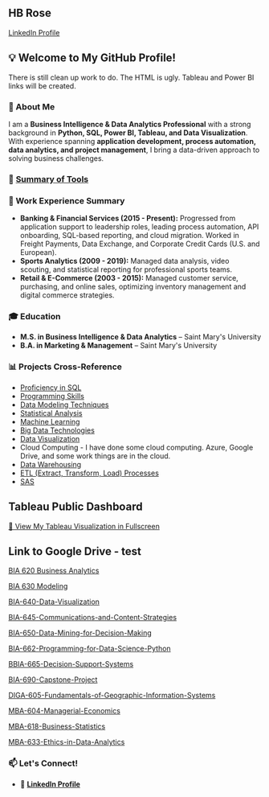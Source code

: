 ## HB Rose
[LinkedIn Profile](https://www.linkedin.com/in/hjalmaar-rose-ms-23a20851)

## 💡 Welcome to My GitHub Profile!
There is still clean up work to do. The HTML is ugly. Tableau and Power BI links will be created. 

### 👋 About Me

I am a **Business Intelligence & Data Analytics Professional** with a strong background in **Python, SQL, Power BI, Tableau, and Data Visualization**. With experience spanning **application development, process automation, data analytics, and project management**, I bring a data-driven approach to solving business challenges.

### 🔧 [Summary of Tools](https://github.com/HBRose-BIDA/Summary-of-Tools)

### 🚀 Work Experience Summary

- **Banking & Financial Services (2015 - Present):** Progressed from application support to leadership roles, leading process automation, API onboarding, SQL-based reporting, and cloud migration. Worked in Freight Payments, Data Exchange, and Corporate Credit Cards (U.S. and European).
- **Sports Analytics (2009 - 2019):** Managed data analysis, video scouting, and statistical reporting for professional sports teams.
- **Retail & E-Commerce (2003 - 2015):** Managed customer service, purchasing, and online sales, optimizing inventory management and digital commerce strategies.

### 🎓 Education

- **M.S. in Business Intelligence & Data Analytics** – Saint Mary's University
- **B.A. in Marketing & Management** – Saint Mary's University

### 📊 Projects Cross-Reference

- [Proficiency in SQL](https://hbrose-bida.github.io/Python/SQL.html)
- [Programming Skills](https://hbrose-bida.github.io/Python/Programming.html)
- [Data Modeling Techniques](https://hbrose-bida.github.io/Python/Data_Modeling.html)
- [Statistical Analysis](https://hbrose-bida.github.io/Python/Statistical_Analysis.html)
- [Machine Learning](https://hbrose-bida.github.io/Python/Machine_Learning.html)
- [Big Data Technologies](https://hbrose-bida.github.io/Python/Big_Data.html)
- [Data Visualization](https://hbrose-bida.github.io/Python/Visualization.html)
- Cloud Computing - I have done some cloud computing. Azure, Google Drive, and some work things are in the cloud.
- [Data Warehousing](https://hbrose-bida.github.io/Python/Data_Warehousing.html)
- [ETL (Extract, Transform, Load) Processes](https://hbrose-bida.github.io/Python/ETL.html)
- [SAS](https://hbrose-bida.github.io/Python/SAS.html)




## Tableau Public Dashboard

[🔗 View My Tableau Visualization in Fullscreen](https://public.tableau.com/views/Concessions11-13/Story1?:embed=y&:showVizHome=no)


## Link to Google Drive - test 
[BIA 620 Business Analytics](https://hbrose-bida.github.io/BIA-620-Analytics/BIA-620.html)

[BIA 630 Modeling](https://hbrose-bida.github.io/BIA-630-Modeling/BIA_630.html)

[BIA-640-Data-Visualization](https://hbrose-bida.github.io/BIA-640-Data-Visualization/BIA-640.html)

[BIA-645-Communications-and-Content-Strategies](https://hbrose-bida.github.io/BIA-645-Communications-and-Content-Strategies/BIA-645.html)

[BIA-650-Data-Mining-for-Decision-Making](https://hbrose-bida.github.io/BIA-650-Data-Mining-for-Decision-Making/BIA-650.html)

[BIA-662-Programming-for-Data-Science-Python](https://hbrose-bida.github.io/BIA-662-Programming-for-Data-Science-Python/BIA-662.html)

[BBIA-665-Decision-Support-Systems](https://hbrose-bida.github.io/BIA-665-Decision-Support-Systems/BIA-665.html)

[BIA-690-Capstone-Project](https://hbrose-bida.github.io/BIA-690-Capstone-Project/BIA-690.html)

[DIGA-605-Fundamentals-of-Geographic-Information-Systems](https://hbrose-bida.github.io/DIGA-605-Fundamentals-of-Geographic-Information-Systems/DIGA-605.html)

[MBA-604-Managerial-Economics](https://hbrose-bida.github.io/MBA-604-Managerial-Economics/MBA-604.html)

[MBA-618-Business-Statistics](https://hbrose-bida.github.io/MBA-618-Business-Statistics/MBA-618.html)

[MBA-633-Ethics-in-Data-Analytics](https://hbrose-bida.github.io/MBA-633-Ethics-in-Data-Analytics/MBA-633.html)



### 📫 Let's Connect!

- 💼 **[LinkedIn Profile](https://www.linkedin.com/in/hjalmaar-rose-ms-23a20851)**
